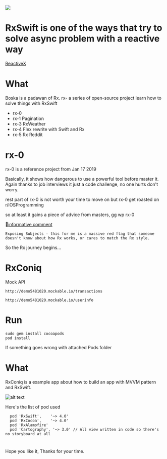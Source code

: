 ![](http://wallpapers-best.com/uploads/posts/2015-10/15_star_wars.jpg)
# RxSwift is one of the ways that try to solve async problem with a reactive way 

[ReactiveX](http://reactivex.io/)

# What

Boska is a padawan of Rx. 
rx- a series of open-source project learn how to solve things with RxSwift

- rx-0  
- rx-1 Pagination
- rx-3 RxWeather
- rx-4 Flex rewrite with Swift and Rx
- rx-5 Rx Reddit
 
# rx-0

rx-0 is a reference project from Jan 17 2019 

Basically, it shows how dangerous to use a powerful tool before master it.
Again thanks to job interviews it just a code challenge, no one hurts don't worry.

rest part of rx-0 is not worth your time to move on but rx-0 get roasted on r/iOSProgramming

so at least it gains a piece of advice from masters, gg wp rx-0

[informative comment](https://www.reddit.com/r/iOSProgramming/comments/apqwji/i_got_rejected_from_an_interview_seek_for/egbllpr)

`Exposing Subjects - this for me is a massive red flag that someone doesn't know about how Rx works, or cares to match the Rx style.`

So the Rx journey begins...

# RxConiq

Mock API


```http://demo5481020.mockable.io/transactions```


```http://demo5481020.mockable.io/userinfo```

# Run

```
sudo gem install cocoapods
pod install
```

If something goes wrong with attached Pods folder
# What

RxConiq is a example app about how to build an app with MVVM pattern and RxSwift.

![alt text](https://cdn-images-1.medium.com/max/1433/1*8KprSpqqPtSuYObjOFPt2g.png "Logo Title Text 1")

Here's the list of pod used

```
  pod 'RxSwift',    '~> 4.0'
  pod 'RxCocoa',    '~> 4.0'
  pod 'RxAlamofire'
  pod 'Cartography', '~> 3.0' // All view written in code so there's no storyboard at all
```

# 

Hope you like it, Thanks for your time.
